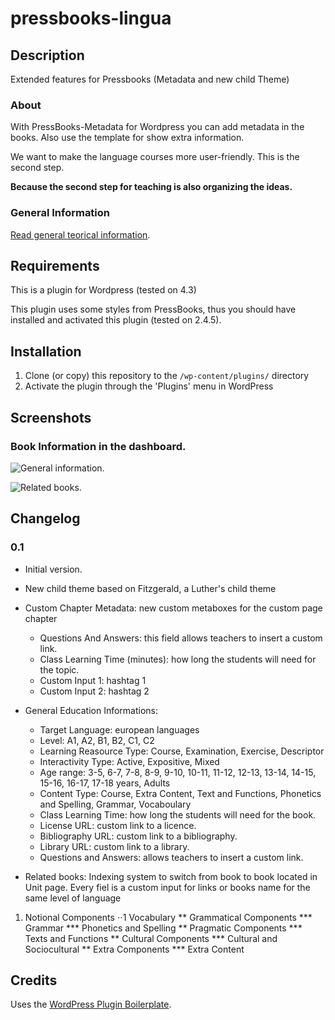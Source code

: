 # pressbooks-lingua

## Description
Extended features for Pressbooks (Metadata and new child Theme)

### About

With PressBooks-Metadata for Wordpress you can add metadata in the books. Also use the template for show extra information.

We want to make the language courses more user-friendly. This is the second step.

**Because the second step for teaching is also organizing the ideas.**

### General Information
[Read general teorical information](/README-general-information.md).


## Requirements
This is a plugin for Wordpress (tested on 4.3)

This plugin uses some styles from PressBooks, thus you should have installed and
activated this plugin (tested on 2.4.5).

## Installation

1. Clone (or copy) this repository to the `/wp-content/plugins/` directory
1. Activate the plugin through the 'Plugins' menu in WordPress

## Screenshots

### Book Information in the dashboard.
![General information.](assets/GeneralInformation.png)

![Related books.](assets/RelatedBooks.png)



## Changelog

### 0.1
* Initial version.

* New child theme based on Fitzgerald, a Luther's child theme

* Custom Chapter Metadata: new custom metaboxes for the custom page chapter
  * Questions And Answers: this field allows teachers to insert a custom link. 
  * Class Learning Time (minutes): how long the students will need for the topic.
  * Custom Input 1: hashtag 1 
  * Custom Input 2: hashtag 2

* General Education Informations:
  * Target Language: european languages
  * Level: A1, A2, B1, B2, C1, C2
  * Learning Reasource Type: Course, Examination, Exercise, Descriptor
  * Interactivity Type: Active, Expositive, Mixed
  * Age range: 3-5, 6-7, 7-8, 8-9, 9-10, 10-11, 11-12, 12-13, 13-14, 14-15, 15-16, 16-17, 17-18 years, Adults
  * Content Type: Course, Extra Content, Text and Functions, Phonetics and Spelling, Grammar, Vocaboulary
  * Class Learning Time: how long the students will need for the book.
  * License URL: custom link to a licence.
  * Bibliography URL: custom link to a bibliography.
  * Library URL: custom link to a library.
  * Questions and Answers: allows teachers to insert a custom link. 


* Related books: Indexing system to switch from book to book located in Unit page. Every fiel is a custom input for links or books name for the same level of language
1. Notional Components
⋅⋅1 Vocabulary
** Grammatical Components
*** Grammar
*** Phonetics and Spelling
** Pragmatic Components
*** Texts and Functions
** Cultural Components
*** Cultural and Sociocultural
** Extra Components
*** Extra Content

## Credits

Uses the [WordPress Plugin Boilerplate](http://wppb.io/).
